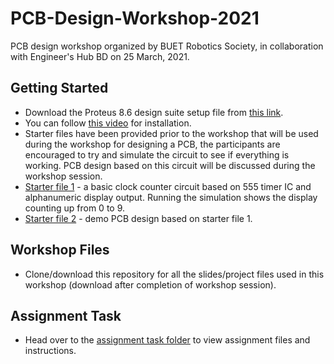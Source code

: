 # PCB-Design-Workshop-2021
PCB design workshop organized by BUET Robotics Society, in collaboration with Engineer's Hub BD on 25 March, 2021.

## Getting Started

- Download the Proteus 8.6 design suite setup file from <a href="https://www.freesoftwarefiles.com/education/proteus-professional-8-6-free-download/">this link</a>.
- You can follow <a href="https://youtu.be/R6R6jASjdbw">this video</a> for installation.
- Starter files have been provided prior to the workshop that will be used during the workshop for designing a PCB, the participants are encouraged to try and simulate the circuit to see if everything is working. PCB design based on this circuit will be discussed during the workshop session.
- <a href="">Starter file 1</a> - a basic clock counter circuit based on 555 timer IC and alphanumeric display output. Running the simulation shows the display counting up from 0 to 9.
- <a href="">Starter file 2</a> - demo PCB design based on starter file 1.

## Workshop Files

- Clone/download this repository for all the slides/project files used in this workshop (download after completion of workshop session).

## Assignment Task

- Head over to the <a href="https://github.com/BUETRoboticsSociety/PCB-Design-Workshop-2021/tree/main/Assignment%20Task">assignment task folder</a> to view assignment files and instructions.
